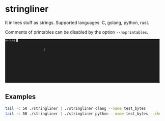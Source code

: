 # stringliner
It inlines stuff as strings.
Supported languages: C, golang, python, rust.

Comments of printables can be disabled by the option `--noprintables`.

![](static/stringliner-demo.gif)

## Examples

``` sh
tail -c 50 ./stringliner | ./stringliner clang --name test_bytes
tail -c 50 ./stringliner | ./stringliner python --name test_bytes --chunk_size 8
```


